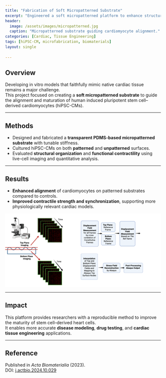 ```yaml
---
title: "Fabrication of Soft Micropatterned Substrate"
excerpt: "Engineered a soft micropatterned platform to enhance structural and functional maturation of lab-grown cardiomyocytes."
header:
  image: /assets/images/micropatterned.jpg
  caption: "Micropatterned substrate guiding cardiomyocyte alignment."
categories: [Cardiac, Tissue Engineering]
tags: [hiPSC-CM, microfabrication, biomaterials]
layout: single

---
```


## Overview
Developing in vitro models that faithfully mimic native cardiac tissue remains a major challenge.  
This project focused on creating a **soft micropatterned substrate** to guide the alignment and maturation of human induced pluripotent stem cell–derived cardiomyocytes (hiPSC-CMs).  

---

## Methods
- Designed and fabricated a **transparent PDMS-based micropatterned substrate** with tunable stiffness.  
- Cultured hiPSC-CMs on both **patterned** and **unpatterned** surfaces.  
- Evaluated **structural organization** and **functional contractility** using live-cell imaging and quantitative analysis.  

---

## Results
- **Enhanced alignment** of cardiomyocytes on patterned substrates compared to controls.  
- **Improved contractile strength and synchronization**, supporting more physiologically relevant cardiac models.  

<img src="/assets/images/TFM-37.png" alt="Micropatterned Substrate" width="600"/>

---

## Impact
This platform provides researchers with a reproducible method to improve the maturity of stem cell–derived heart cells.  
It enables more accurate **disease modeling**, **drug testing**, and **cardiac tissue engineering** applications.  

---

## Reference
Published in *Acta Biomaterialia* (2023).  
DOI: [j.actbio.2024.10.029](https://doi.org/10.1016/j.actbio.2024.10.029)
